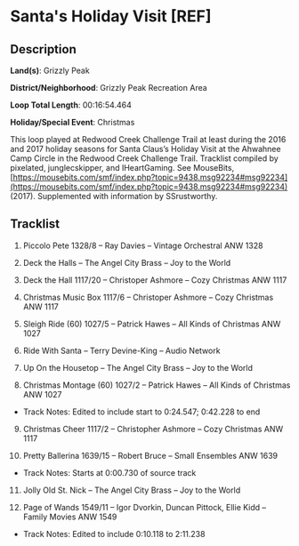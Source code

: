 # Santa's Holiday Visit [REF]

## Description

**Land(s)**: Grizzly Peak

**District/Neighborhood**: Grizzly Peak Recreation Area

**Loop Total Length**: 00:16:54.464

**Holiday/Special Event**: Christmas

This loop played at Redwood Creek Challenge Trail at least during the 2016 and 2017 holiday seasons for Santa Claus’s Holiday Visit at the Ahwahnee Camp Circle in the Redwood Creek Challenge Trail. Tracklist compiled by pixelated, junglecskipper, and IHeartGaming. See MouseBits, [https://mousebits.com/smf/index.php?topic=9438.msg92234#msg92234](https://mousebits.com/smf/index.php?topic=9438.msg92234#msg92234) (2017). Supplemented with information by SSrustworthy.

## Tracklist

1. Piccolo Pete 1328/8 – Ray Davies – Vintage Orchestral ANW 1328


2. Deck the Halls – The Angel City Brass – Joy to the World


3. Deck the Hall 1117/20 – Christoper Ashmore – Cozy Christmas ANW 1117


4. Christmas Music Box 1117/6 – Christoper Ashmore – Cozy Christmas ANW 1117


5. Sleigh Ride (60) 1027/5 – Patrick Hawes – All Kinds of Christmas ANW 1027


6. Ride With Santa – Terry Devine-King – Audio Network


7. Up On the Housetop – The Angel City Brass – Joy to the World


8. Christmas Montage (60) 1027/2 – Patrick Hawes – All Kinds of Christmas ANW 1027
- Track Notes: Edited to include start to 0:24.547; 0:42.228 to end

9. Christmas Cheer 1117/2 – Christopher Ashmore – Cozy Christmas ANW 1117


10. Pretty Ballerina 1639/15 – Robert Bruce – Small Ensembles ANW 1639
- Track Notes: Starts at 0:00.730 of source track

11. Jolly Old St. Nick – The Angel City Brass – Joy to the World


12. Page of Wands 1549/11 – Igor Dvorkin, Duncan Pittock, Ellie Kidd – Family Movies ANW 1549
- Track Notes: Edited to include 0:10.118 to 2:11.238
